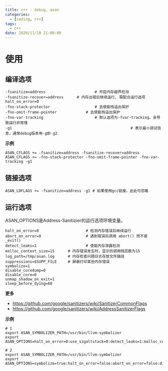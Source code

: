 ```yaml
---
title: c++ - debug, asan
categories: 
  - [coding, c++]
tags:
  - c++
date: 2020/11/10 21:00:00
---
```


# 使用

## 编译选项

```shell
-fsanitize=address						# 开启内存越界检测
-fsanitize-recover=address		# 内存出错后继续运行, 需配合运行选项 halt_on_error=0
-fno-stack-protector 					# 去使能栈溢出保护
-fno-omit-frame-pointer 			# 去使能栈溢出保护
-fno-var-tracking 						# 默认选项为-fvar-tracking，会导致运行非常慢
-g1														# 表示最小调试信息，通常debug版本用-g即-g2
```

**示例**

```shell
ASAN_CFLAGS += -fsanitize=address -fsanitize-recover=address
ASAN_CFLAGS += -fno-stack-protector -fno-omit-frame-pointer -fno-var-tracking -g1
```

## 链接选项

```shell
ASAN_LDFLAGS += -fsanitize=address -g1 # 如果使用gcc链接，此处可忽略
```

## 运行选项

ASAN_OPTIONS是Address-Sanitizier的运行选项环境变量。

```shell
halt_on_error=0 					# 检测内存错误后继续运行
abort_on_error=0					# 遇到错误后调用 abort() 而不是 _exit()
detect_leaks=1 						# 使能内存泄露检测
malloc_context_size=15 		# 内存错误发生时，显示的调用栈层数为15
log_path=/tmp/asan.log 		# 内存检查问题日志存放文件路径
suppressions=$SUPP_FILE		# 屏蔽打印某些内存错误
symbolize=1
disable_coredump=0
disable_core=0
unmap_shadow_on_exit=1
sleep_before_dying=60
```

**更多**

- https://github.com/google/sanitizers/wiki/SanitizerCommonFlags
- https://github.com/google/sanitizers/wiki/AddressSanitizerFlags

**示例**

```shell
# 1
export ASAN_SYMBOLIZER_PATH=/usr/bin/llvm-symbolizer
export ASAN_OPTIONS=halt_on_error=0:use_sigaltstack=0:detect_leaks=1:malloc_context_size=15:log_path=/tmp/asan.log:suppressions=$SUPP_FILE

# 2
export ASAN_SYMBOLIZER_PATH=/usr/bin/llvm-symbolizer
export ASAN_OPTIONS=symbolize=true:halt_on_error=false:abort_on_error=false:disable_coredump=false:unmap_shadow_on_exit=true:disable_core=false:sleep_before_dying=15:log_path=asan_log
```
